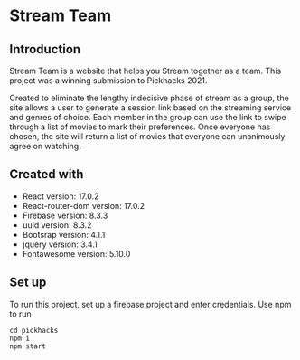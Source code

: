 # Stream Team

## Introduction

Stream Team is a website that helps you Stream together as a team. This project was a winning submission to Pickhacks 2021. 

Created to eliminate the lengthy indecisive phase of stream as a group, the site allows a user to generate a session link based on the streaming service and genres of choice. Each member in the group can use the link to swipe through a list of movies to mark their preferences. Once everyone has chosen, the site will return a list of movies that everyone can unanimously agree on watching. 

## Created with

* React version: 17.0.2
* React-router-dom version: 17.0.2
* Firebase version: 8.3.3
* uuid version: 8.3.2
* Bootsrap version: 4.1.1
* jquery version: 3.4.1
* Fontawesome version: 5.10.0

## Set up

To run this project, set up a firebase project and enter credentials. Use npm to run

```
cd pickhacks
npm i
npm start

```

